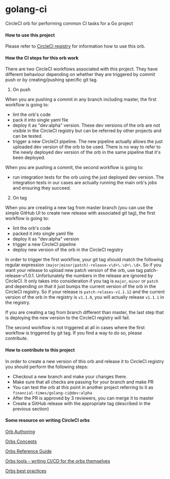 # golang-ci
CircleCI orb for performing common CI tasks for a Go project

#### How to use this project
Please refer to [CircleCI registry](https://circleci.com/orbs/registry/orb/financial-times/golang-ci) for information how to use this orb.

#### How the CI steps for this orb work

There are two CircleCI workflows associated with this project. They have different behaviour depending on whether they are triggered by commit push or by creating/pushing specific git tag.
1. On push

When you are pushing a commit in any branch including master, the first workflow is going to: 
* lint the orb's code
* pack it into single yaml file 
* deploy it as "dev:alpha" version. These dev versions of the orb are not visible in the CircleCI registry but can be referred by other projects and can be tested.
* trigger a new CircleCI pipeline. The new pipeline actually allows the just uploaded dev version of the orb to be used. There is no way to refer to the newly deployed dev version of the orb in the same pipeline that it's been deployed.

When you are pushing a commit, the second workflow is going to:
* run integration tests for the orb using the just deployed dev version. The integration tests in our cases are actually running the main orb's jobs and ensuring they succeed.

2. On tag

When you are creating a new tag from master branch (you can use the simple GitHub UI to create new release with associated git tag), the first workflow is going to:
* lint the orb's code
* packed it into single yaml file 
* deploy it as "dev:alpha" version
* trigger a new CircleCI pipeline
* deploy new version of the orb in the CircleCI registry

In order to trigger the first workflow, your git tag should match the following regular expression `(major|minor|patch)-release-v\d+\.\d+\.\d+`. So if you want your release to upload new patch version of the orb, use tag patch-release-v1.0.1. Unfortunately the numbers in the release are ignored by CircleCI. It only takes into consideration if you tag is `major`, `minor` or `patch` and depending on that it just bumps the current version of the orb in the CircleCI registry. So if your release is `patch-relases-v1.1.12` and the current version of the orb in the registry is `v1.1.0`, you will actually release `v1.1.1` in the registry.

If you are creating a tag from branch different than master, the last step that is deploying the new version to the CircleCI registry will fail.

The second workflow is not triggered at all in cases where the first workflow is triggered by git tag. If you find a way to do so, please contribute.

#### How to contribute to this project

In order to create a new version of this orb and release it to CircleCI registry you should perform the following steps:
- Checkout a new branch and make your changes there. 
- Make sure that all checks are passing for your branch and make PR
- You can test the orb at this point in another project referring to it as `financial-times/golang-ci@dev:alpha`
- After the PR is approved by 3 reviewers, you can merge it to master
- Create a GitHub release with the appropriate tag (described in the previous section)

#### Some resource on writing CircleCI orbs
[Orb Authoring](https://circleci.com/docs/2.0/orb-author/)

[Orbs Concepts](https://circleci.com/docs/2.0/using-orbs/)

[Orbs Reference Guide](https://circleci.com/docs/2.0/reusing-config/)

[Orbs tools - writing CI/CD for the orbs themselves](https://circleci.com/orbs/registry/orb/circleci/orb-tools?version=9.0.0)

[Orbs best practices](https://circleci.com/docs/2.0/orbs-best-practices/)
